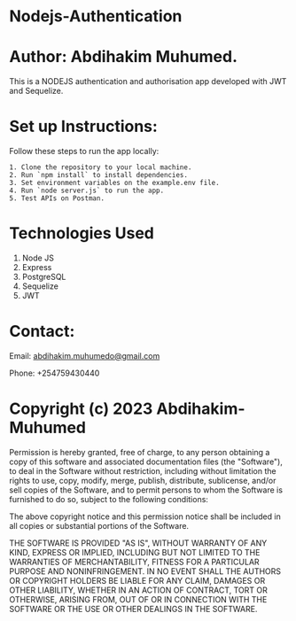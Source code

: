 # Nodejs-Authentication
# Author: Abdihakim Muhumed.
This is a NODEJS authentication and authorisation app developed with JWT and Sequelize.
# Set up Instructions:
Follow these steps to run the app locally:

    1. Clone the repository to your local machine.
    2. Run `npm install` to install dependencies.
    3. Set environment variables on the example.env file.
    4. Run `node server.js` to run the app.
    5. Test APIs on Postman.

# Technologies Used
 1. Node JS
 2. Express
 3. PostgreSQL
 4. Sequelize
 5. JWT
 # Contact:

 Email: abdihakim.muhumedo@gmail.com 

 Phone: +254759430440

 # Copyright (c) 2023 Abdihakim-Muhumed

 Permission is hereby granted, free of charge, to any person obtaining a copy of this software and associated documentation files (the "Software"), to deal in the Software without restriction, including without limitation the rights to use, copy, modify, merge, publish, distribute, sublicense, and/or sell copies of the Software, and to permit persons to whom the Software is furnished to do so, subject to the following conditions:

The above copyright notice and this permission notice shall be included in all copies or substantial portions of the Software.

THE SOFTWARE IS PROVIDED "AS IS", WITHOUT WARRANTY OF ANY KIND, EXPRESS OR IMPLIED, INCLUDING BUT NOT LIMITED TO THE WARRANTIES OF MERCHANTABILITY, FITNESS FOR A PARTICULAR PURPOSE AND NONINFRINGEMENT. IN NO EVENT SHALL THE AUTHORS OR COPYRIGHT HOLDERS BE LIABLE FOR ANY CLAIM, DAMAGES OR OTHER LIABILITY, WHETHER IN AN ACTION OF CONTRACT, TORT OR OTHERWISE, ARISING FROM, OUT OF OR IN CONNECTION WITH THE SOFTWARE OR THE USE OR OTHER DEALINGS IN THE SOFTWARE.

